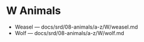 # W Animals

- Weasel — docs/srd/08-animals/a-z/W/weasel.md
- Wolf — docs/srd/08-animals/a-z/W/wolf.md

